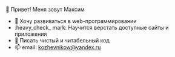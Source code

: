 👋 Привет! Меня зовут Максим
- :seedling: Хочу развиваться в web-программировании
- :heavy_check_ mark: Научится верстать доступные сайты и приложения
- :eyes: Писать чистый и читабельный код
- 📫 email: [kozhevnikow@yandex.ru](mailto:kozhevnikow@yandex.ru)

<!---
Maks-Ko/Maks-Ko is a ✨ special ✨ repository because its `README.md` (this file) appears on your GitHub profile.
You can click the Preview link to take a look at your changes.
--->
